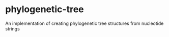 # phylogenetic-tree
An implementation of creating phylogenetic tree structures from nucleotide strings
